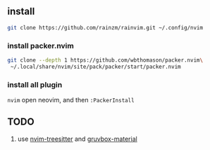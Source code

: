 ## install

```bash
git clone https://github.com/rainzm/rainvim.git ~/.config/nvim
```

### install packer.nvim

```bash
git clone --depth 1 https://github.com/wbthomason/packer.nvim\
 ~/.local/share/nvim/site/pack/packer/start/packer.nvim
```

### install all plugin

`nvim` open neovim, and then `:PackerInstall`

## TODO

1. use [nvim-treesitter](https://github.com/nvim-treesitter/nvim-treesitter) 
and [gruvbox-material](https://github.com/sainnhe/gruvbox-material)
